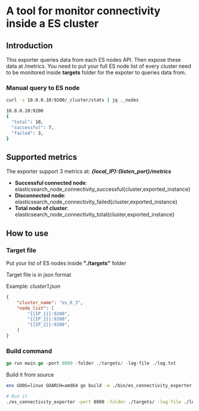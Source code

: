 A tool for monitor connectivity inside a ES cluster
====================================================

## Introduction

This exporter queries data from each ES nodes API. Then expose these data at /metrics. You need to put your full ES node list of every cluster need to be monitored inside **targets** folder for the expoter to queries data from.

### Manual query to ES node

```bash
curl -s 10.0.0.10:9200/_cluster/stats | jq ._nodes

10.0.0.10:9200
{
  "total": 10,
  "successful": 7,
  "failed": 3,
}
```

## Supported metrics

The exporter support 3 metrics at: ***{local_IP}:{listen_port}/metrics***

* **Successful connected node**: elasticsearch_node_connectivity_successful{cluster,exported_instance}
* **Disconnected node**: elasticsearch_node_connectivity_failed{cluster,exported_instance}
* **Total node of cluster**: elasticsearch_node_connectivity_total{cluster,exported_instance}

## How to use

### Target file

Put your list of ES nodes inside **"./targets"** folder

Target file is in json format

Example: *cluster1.json*

```json
{
    "cluster_name": "es_6_3",
    "node_list": [
        "{{IP_1}}:9200",
        "{{IP_2}}:9200",
        "{{IP_2}}:9200",
    ]
}
```

### Build command

```go
go run main.go -port 8080 -folder ./targets/ -log-file ./log.txt
```

Build it from source

```bash
env GOOS=linux GOARCH=amd64 go build -o ./bin/es_connectivity_exporter ./

# Run it
./es_connectivity_exporter -port 8080 -folder ./targets/ -log-file ./log.txt
```
